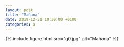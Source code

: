 ```yaml
---
layout: post
title: "Mañana"
date: 2019-12-31 10:30:00 +0100
categories: a
---
```


{% include figure.html src="g0.jpg" alt="Mañana" %}
